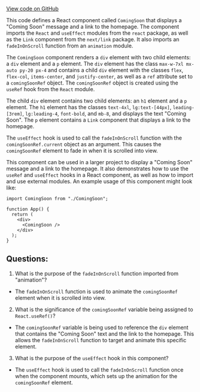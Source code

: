 [View code on GitHub](zoo-labs/zoo/blob/master/core/src/pages/coming-soon/index.tsx)

This code defines a React component called `ComingSoon` that displays a "Coming Soon" message and a link to the homepage. The component imports the `React` and `useEffect` modules from the `react` package, as well as the `Link` component from the `next/link` package. It also imports an `fadeInOnScroll` function from an `animation` module.

The `ComingSoon` component renders a `div` element with two child elements: a `div` element and a `p` element. The `div` element has the class `max-w-7xl mx-auto py-20 px-4` and contains a child `div` element with the classes `flex`, `flex-col`, `items-center`, and `justify-center`, as well as a `ref` attribute set to a `comingSoonRef` object. The `comingSoonRef` object is created using the `useRef` hook from the `React` module.

The child `div` element contains two child elements: an `h1` element and a `p` element. The `h1` element has the classes `text-4xl`, `lg:text-[44px]`, `leading-[3rem]`, `lg:leading-4`, `font-bold`, and `mb-8`, and displays the text "Coming Soon". The `p` element contains a `Link` component that displays a link to the homepage.

The `useEffect` hook is used to call the `fadeInOnScroll` function with the `comingSoonRef.current` object as an argument. This causes the `comingSoonRef` element to fade in when it is scrolled into view.

This component can be used in a larger project to display a "Coming Soon" message and a link to the homepage. It also demonstrates how to use the `useRef` and `useEffect` hooks in a React component, as well as how to import and use external modules. An example usage of this component might look like:

```
import ComingSoon from "./ComingSoon";

function App() {
  return (
    <div>
      <ComingSoon />
    </div>
  );
}
```
## Questions: 
 1. What is the purpose of the `fadeInOnScroll` function imported from "animation"?
- The `fadeInOnScroll` function is used to animate the `comingSoonRef` element when it is scrolled into view.

2. What is the significance of the `comingSoonRef` variable being assigned to `React.useRef()`?
- The `comingSoonRef` variable is being used to reference the `div` element that contains the "Coming Soon" text and the link to the homepage. This allows the `fadeInOnScroll` function to target and animate this specific element.

3. What is the purpose of the `useEffect` hook in this component?
- The `useEffect` hook is used to call the `fadeInOnScroll` function once when the component mounts, which sets up the animation for the `comingSoonRef` element.